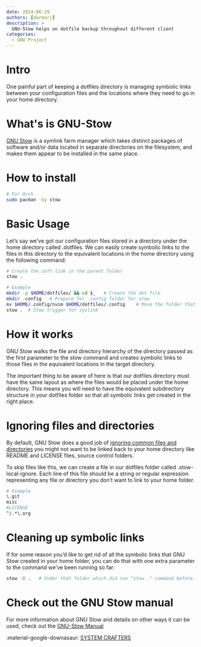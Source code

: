 ```yaml
---
date: 2024-06-29
authors: [darmarj]
description: >
  GNU-Stow helps on dotfile backup throughout different client
categories:
  - GNU Project
---
```


# Intro
One painful part of keeping a dotfiles directory is managing symbolic links between your configuration files and the locations where they need to go in your home directory.

# What's is GNU-Stow
[GNU Stow](https://www.gnu.org/software/stow/) is a symlink farm manager which takes distinct packages of software and/or data located in separate directories on the filesystem, and makes them appear to be installed in the same place.

# How to install
```bash
# For Arch
sudo pacman -Sy stow
```

# Basic Usage
Let’s say we’ve got our configuration files stored in a directory under the home directory called .dotfiles. We can easily create symbolic links to the files in this directory to the equivalent locations in the home directory using the following command:

```bash title="💁‍♀️ Basic Ref"
# Create the soft link in the parent folder
stow .

# Example
mkdir -p $HOME/dotfiles/ && cd $_   # Create the dot file
mkdir .config   # Prepare for .config folder for stow
mv $HOME/.config/nvim $HOME/dotfiles/.config    # Move the folder that need for stow
stow .  # Stow trigger for syslink
```

# How it works
GNU Stow walks the file and directory hierarchy of the directory passed as the first parameter to the stow command and creates symbolic links to those files in the equivalent locations in the target directory.

The important thing to be aware of here is that our dotfiles directory must have the same layout as where the files would be placed under the home directory. This means you will need to have the equivalent subdirectory structure in your dotfiles folder so that all symbolic links get created in the right place.

# Ignoring files and directories
By default, GNU Stow does a good job of [ignoring common files and directories](https://www.gnu.org/software/stow/manual/stow.html#Types-And-Syntax-Of-Ignore-Lists
) you might not want to be linked back to your home directory like README and LICENSE files, source control folders.

To skip files like this, we can create a file in our dotfiles folder called .stow-local-ignore. Each line of this file should be a string or regular expression representing any file or directory you don’t want to link to your home folder.

```bash title="💁‍♂️    Ignore files and directories"
# Example
\.git
misc
#LICENSE
^/.*\.org
```

# Cleaning up symbolic links
If for some reason you’d like to get rid of all the symbolic links that GNU Stow created in your home folder, you can do that with one extra parameter to the command we’ve been running so far:

```bash
stow -D .   # Under that folder which did run "stow ." command before.
```

# Check out the GNU Stow manual
For more information about GNU Stow and details on other ways it can be used, check out the
[GNU-Stow Manual](https://www.gnu.org/software/stow/manual/)

:material-google-downasaur: [SYSTEM CRAFTERS](https://systemcrafters.net/managing-your-dotfiles/using-gnu-stow/)
